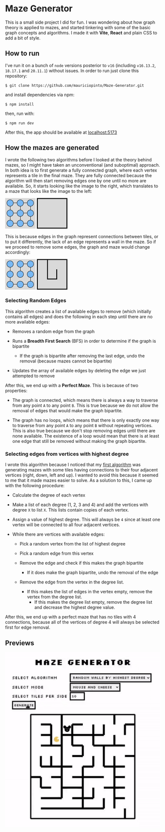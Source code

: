 # Maze Generator

This is a small side project I did for fun. I was wondering about how graph theory is applied to mazes, and started tinkering with some of the basic graph concepts and algorithms. I made it with **Vite**, **React** and plain CSS to add a bit of style.

## How to run

I've run it on a bunch of `node` versions posterior to `v16` (including `v16.13.2`, `18.17.1` and `20.11.1`) without issues. In order to run just clone this repository:

```
$ git clone https://github.com/mauriciopinto/Maze-Generator.git
```

and install dependencies via npm:

```
$ npm install
```

then, run with:

```
$ npm run dev
```

After this, the app should be available at [localhost:5173](http://localhost:5173)

## How the mazes are generated
I wrote the following two algorithms before I looked at the theory behind mazes, so I might have taken an unconventional (and suboptimal) approach. In both idea is to first generate a fully connected graph, where each vertex represents a tile in the final maze. They are fully connected because the algorithm will then start removing edges one by one until no more are available. So, it starts looking like the image to the right, which translates to a maze that looks like the image to the left:

![Fully connected maze graph](public/readme/FC-Graph.png  "Fully connected maze graph") ![Fully connected maze](public/readme/FC-Graph-Maze.png  "Fully connected maze")

This is because edges in the graph represent connections between tiles, or to put it differently, the lack of an edge represents a wall in the maze. So if we proceed to remove some edges, the graph and maze would change accordingly:

![Not fully connected graph](public/readme/Non-FC-Graph.png  "Not fully connected graph") ![Not fully connected maze](public/readme/Non-FC-Graph-Maze.png  "Not fully connected maze")

### Selecting Random Edges
This algorithm creates a list of available edges to remove (which initially contains all edges) and does the following in each step until there are no more available edges:

- Removes a random edge from the graph

- Runs a **Breadth First Search** (BFS) in order to determine if the graph is bipartite
	- If the graph is bipartite after removing the last edge, undo the removal (because mazes cannot be bipartite)
	
- Updates the array of available edges by deleting the edge we just attempted to remove

After this, we end up with a **Perfect Maze**. This is because of two properties:

- The graph is connected, which means there is always a way to traverse from any point `A` to any point `B`. This is true because we do not allow the removal of edges that would make the graph bipartite.

- The graph has no loops, which means that there is only exactly one way to traverse from any point `A` to any point `B` without repeating vertices. This is also true because we don't stop removing edges until there are none available. The existence of a loop would mean that there is at least one edge that still be removed without making the graph bipartite.

### Selecting edges from vertices with highest degree
I wrote this algorithm because I noticed that my [first algorithm](#selecting-random-edges) was generating mazes with some tiles having connections to their four adjacent vertices (right, down, left and up). I wanted to avoid this because it seemed to me that it made mazes easier to solve. As a solution to this, I came up with the following procedure:

- Calculate the degree of each vertex

- Make a list of each degree (1, 2, 3 and 4) and add the vertices with degree `X` to list `X`. This lists contain copies of each vertex.

- Assign a value of highest degree. This will always be `4` since at least one vertex will be connected to all four adjacent vertices.

- While there are vertices with available edges:
	- Pick a random vertex from the list of highest degree

	- Pick a random edge from this vertex

	- Remove the edge and check if this makes the graph bipartite
		- If it does make the graph bipartite, undo the removal of the edge

	- Remove the edge from the vertex in the degree list.
		- If this makes the list of edges in the vertex empty, remove the vertex from the degree list.
			- If this makes the degree list empty, remove the degree list and decrease the highest degree value.
	
After this, we end up with a perfect maze that has no tiles with 4 connections, because all of the vertices of degree 4 will always be selected first for edge removal.

## Previews
![Maze generated with algorithm 1](public/readme/preview.gif)